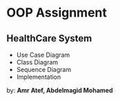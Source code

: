 # OOP Assignment
## HealthCare System

* Use Case Diagram
* Class Diagram
* Sequence Diagram
* Implementation

by: **Amr Atef, Abdelmagid Mohamed**
